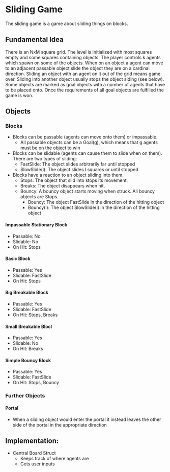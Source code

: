 # Sliding Game
The sliding game is a game about sliding things on blocks.

## Fundamental Idea
There is an NxM square grid. The level is initialized with most squares empty and some squares containing objects.
The player controls k agents which spawn on some of the objects. When on an object a agent can move to an adjacent passable object slide the object they are on a cardinal direction. Sliding an object with an agent on it out of the grid means game over. Sliding into another object usually stops the object siding (see below).
Some objects are marked as goal objects with a number of agents that have to be placed onto. Once the requirements of all goal objects are fulfilled the game is won.

## Objects
### Blocks
 - Blocks can be passable (agents can move onto them) or impassable.
   - All passable objects can be a Goal(g), which means that g agents must be on the object to win
 - Blocks can be slidable (agents can cause them to slide when on them). There are two types of sliding:
    - FastSlide: The object slides arbitrarily far until stopped
    - SlowSlide(l): The object slides l squares or until stopped
 - Blocks have a reaction to an object sliding into them.
    - Stops: The object that slid into stops its movement.
    - Breaks: The object disappears when hit.
    - Bouncy: A bouncy object starts moving when struck. All bouncy objects are Stops.
       - Bouncy: The object FastSlide in the direction of the hitting object
       - Bouncy(l): The object SlowSlide(l) in the direction of the hitting object


#### Impassable Stationary Block
 - Passable: No
 - Slidable: No
 - On Hit: Stops

#### Basic Block
 - Passable: Yes
 - Slidable: FastSlide
 - On Hit: Stops

#### Big Breakable Block
 - Passable: Yes
 - Slidable: FastSlide
 - On Hit: Stops, Breaks 

#### Small Breakable Blocl
 - Passable: Yes
 - Slidable: No
 - On Hit: Breaks

#### Simple Bouncy Block
 - Passable: Yes
 - Slidable: FastSlide
 - On Hit: Stops, Bouncy

### Further Objects
#### Portal
 - When a sliding object would enter the portal it instead leaves the other side of the portal in the appropriate direction

## Implementation:
 - Central Board Struct
    - Keeps track of where agents are
    - Gets user inputs
